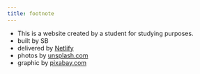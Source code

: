 ```yaml
---
title: footnote
---
```


* This is a website created by a student for studying purposes.
* built by SB
* delivered by [Netlify](https://www.netlify.com/)
* photos by [unsplash.com](https://unsplash.com)
* graphic by [pixabay.com](https://pixabay.com)

